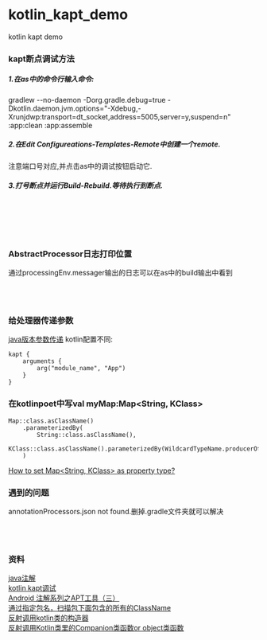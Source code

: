 # kotlin_kapt_demo
kotlin kapt demo

### kapt断点调试方法 
##### 1.在as中的命令行输入命令:

gradlew --no-daemon -Dorg.gradle.debug=true -Dkotlin.daemon.jvm.options="-Xdebug,-Xrunjdwp:transport=dt_socket,address=5005,server=y,suspend=n" :app:clean :app:assemble

##### 2.在Edit Configureations-Templates-Remote中创建一个remote.  

注意端口号对应,并点击as中的调试按钮启动它.  

##### 3.打号断点并运行Build-Rebuild.等待执行到断点.  
<br>
<br>
<br>
<br>

### AbstractProcessor日志打印位置
通过processingEnv.messager输出的日志可以在as中的build输出中看到
<br>
<br>
<br>
<br>

### 给处理器传递参数
[java版本参数传递](https://blog.csdn.net/qq_19431333/article/details/89431065)
kotlin配置不同:
```
kapt {
    arguments {
        arg("module_name", "App")
    }
}
```
### 在kotlinpoet中写val myMap:Map<String, KClass<out Any>>

```
Map::class.asClassName()
    .parameterizedBy(
        String::class.asClassName(),
        KClass::class.asClassName().parameterizedBy(WildcardTypeName.producerOf(ANY))
    )
```
[How to set Map<String, KClass<out Any>> as property type?](https://stackoverflow.com/questions/55846678/how-to-set-mapstring-kclassout-any-as-property-type)
    

### 遇到的问题 
annotationProcessors.json not found.删掉.gradle文件夹就可以解决
<br>
<br>
<br>
<br>

### 资料

[java注解](https://juejin.cn/post/6844903477907324935#heading-6)<br>
[kotlin kapt调试](og.csdn.net/xx326664162/article/details/91456018)  
[Android 注解系列之APT工具（三）](https://juejin.cn/post/6844903701283340301#heading-7)  
[通过指定包名，扫描包下面包含的所有的ClassName](https://www.javatips.net/api/ARouter-master/arouter-api/src/main/java/com/alibaba/android/arouter/utils/ClassUtils.java)  
[反射调用kotlin类的构造器](https://www.cnblogs.com/webor2006/p/11654178.html)  
[反射调用Kotlin类里的Companion类函数or object类函数](https://juejin.cn/post/6844903729783635975) 

